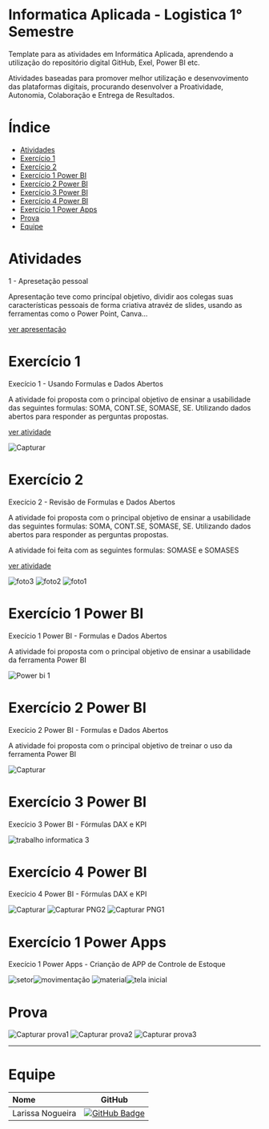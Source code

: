 # Informatica Aplicada - Logistica 1° Semestre

Template para as atividades em Informática Aplicada, aprendendo a utilização do repositório digital GitHub, Exel, Power BI etc. 

Atividades baseadas para promover melhor utilização e desenvovimento das plataformas digitais, procurando desenvolver a Proatividade, Autonomia, Colaboração e Entrega de Resultados.

# Índice

  * [Atividades](#Atividade-Informatica)
  * [Exercício 1](#Exercício-1)
  * [Exercício 2](#Exercício-2)
  * [Exercício 1 Power BI](#Exercício-1-Power-BI)
  * [Exercício 2 Power BI](#Exercício-2-Power-BI)
  * [Exercício 3 Power BI](#Exercício-3-Power-BI)
  * [Exercício 4 Power BI](#Exercício-4-Power-BI)
  * [Exercício 1 Power Apps](#Exercício-1-Power-Apps)
  * [Prova](#Prova)
  * [Equipe](#Equipe)
    


# Atividades

1 - Apresetação pessoal 

Apresentação teve como princípal objetivo, dividir aos colegas suas características pessoais de forma criativa atravéz de slides, usando as ferramentas como o Power Point, Canva...

[ver apresentação](https://github.com/gabrieltn16/informatica/blob/main/Apresenta%C3%A7%C3%A3o%20informatica%20final.pptx)

# Exercício 1

Execício 1 - Usando Formulas e Dados Abertos

A atividade foi proposta com o principal objetivo de ensinar a usabilidade das seguintes formulas: SOMA, CONT.SE, SOMASE, SE.
Utilizando dados abertos para responder as perguntas propostas.

[ver atividade](https://github.com/user-attachments/files/17068368/trabalho.1.informatica.xlsx)

![Capturar](https://github.com/user-attachments/assets/f10f0cfc-5bfc-41e9-829f-3b6f4952abfe)

# Exercício 2

Execício 2 - Revisão de Formulas e Dados Abertos

A atividade foi proposta com o principal objetivo de ensinar a usabilidade das seguintes formulas: SOMA, CONT.SE, SOMASE, SE.
Utilizando dados abertos para responder as perguntas propostas.

A atividade foi feita com as seguintes formulas: SOMASE e SOMASES

[ver atividade](https://github.com/user-attachments/files/17081431/Trabalho.Informatica.2.xlsx)

![foto3](https://github.com/user-attachments/assets/5803f631-95db-4f27-b9df-459362b21870)
![foto2](https://github.com/user-attachments/assets/2a6820ee-073c-4603-9cb0-0c3adc24f997)
![foto1](https://github.com/user-attachments/assets/ab86b58c-881a-4833-befc-caf128859435)

# Exercício 1 Power BI

Execício 1 Power BI - Formulas e Dados Abertos

A atividade foi proposta com o principal objetivo de ensinar a usabilidade da ferramenta Power BI 

![Power bi 1](https://github.com/user-attachments/assets/3a80e091-4b47-410a-ae16-9f429618f0a2)

# Exercício 2 Power BI

Execício 2 Power BI - Formulas e Dados Abertos

A atividade foi proposta com o principal objetivo de treinar o uso da ferramenta Power BI 

![Capturar](https://github.com/user-attachments/assets/588ec889-2b12-428c-a3df-ce0b29f16a1a)

# Exercício 3 Power BI

Execício 3 Power BI - Fórmulas DAX e KPI

![trabalho informatica 3](https://github.com/user-attachments/assets/ef0a3fa8-85d8-4c4a-93fa-d0e1c60d1089)

# Exercício 4 Power BI

Execício 4 Power BI - Fórmulas DAX e KPI

![Capturar](https://github.com/user-attachments/assets/9ea26566-8a00-42de-97b3-238443a49b80)
![Capturar PNG2](https://github.com/user-attachments/assets/31977ae4-6b71-44ea-9ea8-dec3de1934b7)
![Capturar PNG1](https://github.com/user-attachments/assets/42c98d0e-5944-45e8-b776-63e725ababe5)

# Exercício 1 Power Apps

Execício 1 Power Apps - Crianção de APP de Controle de Estoque

![setor](https://github.com/user-attachments/assets/31dcb4db-d5f1-42ba-9c7e-92b363f5342a)![movimentação](https://github.com/user-attachments/assets/2d6e2613-5848-43b8-8429-bc32823ebeed)
![material](https://github.com/user-attachments/assets/ed7233e8-a108-4167-86a3-88be2892aa12)![tela inicial](https://github.com/user-attachments/assets/b1249357-f077-43a0-bae0-0a7aecf26a2e)

# Prova

![Capturar prova1](https://github.com/user-attachments/assets/ea9c72ef-a29f-430a-9ec6-5a768f4b7912)
![Capturar prova2](https://github.com/user-attachments/assets/c1c67867-3429-4ca6-87ed-689246847b44)
![Capturar prova3](https://github.com/user-attachments/assets/9c9af3ff-2c29-482c-b455-6858dfa59dfb)


------------------------------------------------------------------------------------------------------------------------------------------------------------------------------------------------------

# Equipe
| Nome                                  |                                                                                                                                                       GitHub                                                                                                                                                      |
| :------------------------------------ | :-------------------------------------------------------------------------------------------------------------------------------------------------------------------------------------------------------------------------------------------------------------------------------------------------------------------------: |
|   Larissa Nogueira        |     [![GitHub Badge](https://img.shields.io/badge/GitHub-111217?style=flat-square&logo=github&logoColor=white)](https://github.com/Larih13)              |
